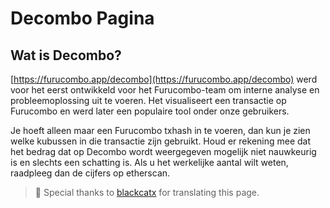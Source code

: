 # Decombo Pagina

## Wat is Decombo?

[https://furucombo.app/decombo](https://furucombo.app/decombo) werd voor het eerst ontwikkeld voor het Furucombo-team om interne analyse en probleemoplossing uit te voeren. Het visualiseert een transactie op Furucombo en werd later een populaire tool onder onze gebruikers.

Je hoeft alleen maar een Furucombo txhash in te voeren, dan kun je zien welke kubussen in die transactie zijn gebruikt. Houd er rekening mee dat het bedrag dat op Decombo wordt weergegeven mogelijk niet nauwkeurig is en slechts een schatting is. Als u het werkelijke aantal wilt weten, raadpleeg dan de cijfers op etherscan.



> 🧊 Special thanks to [blackcatx](https://twitter.com/gaintodayx) for translating this page.



